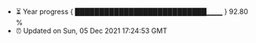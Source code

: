 - ⏳ Year progress { ███████████████████████████▁▁▁ } 92.80 %
- ⏰ Updated on Sun, 05 Dec 2021 17:24:53 GMT

